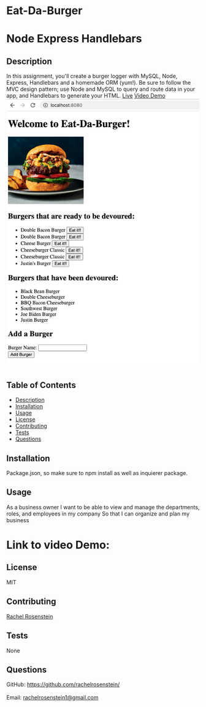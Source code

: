 # Eat-Da-Burger

# Node Express Handlebars

## Description
In this assignment, you'll create a burger logger with MySQL, Node, Express, Handlebars and a homemade ORM (yum!). Be sure to follow the MVC design pattern; use Node and MySQL to query and route data in your app, and Handlebars to generate your HTML.
[Live](https://murmuring-coast-03451.herokuapp.com/)
[Video Demo](https://murmuring-coast-03451.herokuapp.com/)
![Screen Shot of application](https://github.com/rachelrosenstein/Eat-Da-Burger/blob/main/public/assets/img/Screen%20Shot%202020-11-24%20at%206.55.05%20PM.png?raw=true)
## Table of Contents
- [Description](#description)
- [Installation](#installation)
- [Usage](#usage)
- [License](#license)
- [Contributing](#contributing)
- [Tests](#tests)
- [Questions](#questions)
## Installation
Package.json, so make sure to npm install as well as inquierer package. 
## Usage
As a business owner
I want to be able to view and manage the departments, roles, and employees in my company
So that I can organize and plan my business
# Link to video Demo:
## License
MIT
## Contributing
[Rachel Rosenstein](https://github.com/rachelrosenstein/)
## Tests
None
## Questions
GitHub: https://github.com/rachelrosenstein/<br /><br />
Email: rachelrosenstein1@gmail.com<br /><br />
